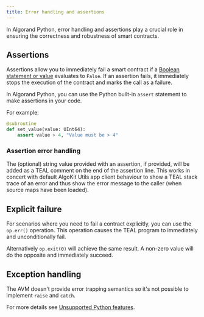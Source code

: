```yaml
---
title: Error handling and assertions
---
```


In Algorand Python, error handling and assertions play a crucial role in ensuring the correctness and robustness of smart contracts.

## Assertions

Assertions allow you to immediately fail a smart contract if a [Boolean statement or value](./lg-types#bool) evaluates to `False`. If an assertion fails, it immediately stops the execution of the contract and marks the call as a failure.

In Algorand Python, you can use the Python built-in `assert` statement to make assertions in your code.

For example:

```python
@subroutine
def set_value(value: UInt64):
    assert value > 4, "Value must be > 4"
```

### Assertion error handling

The (optional) string value provided with an assertion, if provided, will be added as a TEAL comment on the end of the assertion line. This works in concert with default AlgoKit Utils app client behaviour to show a TEAL stack trace of an error and thus show the error message to the caller (when source maps have been loaded).

## Explicit failure

For scenarios where you need to fail a contract explicitly, you can use
the `op.err()` operation. This operation causes the TEAL program to immediately
and unconditionally fail.

Alternatively `op.exit(0)` will achieve the same result. A non-zero value will
do the opposite and immediately succeed.

## Exception handling

The AVM doesn't provide error trapping semantics so it's not possible to implement `raise` and `catch`.

For more details see [Unsupported Python features](lg-unsupported-python-features#raise-tryexceptfinally).
